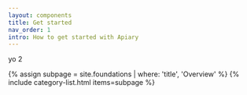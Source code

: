 ```yaml
---
layout: components
title: Get started
nav_order: 1
intro: How to get started with Apiary
---
```


yo 2

{% assign subpage = site.foundations | where: 'title', 'Overview' %}
{% include category-list.html items=subpage %}
